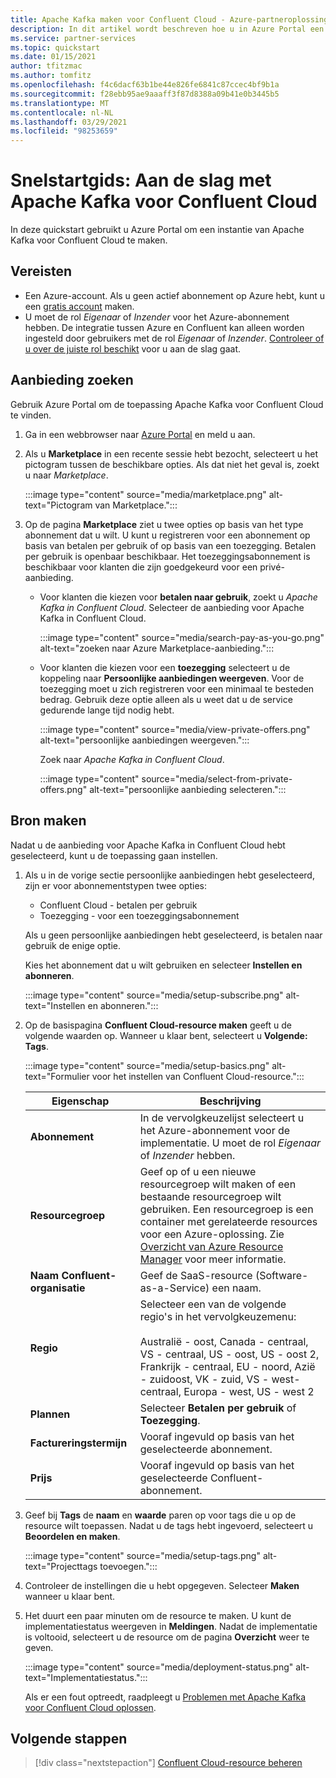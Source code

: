 ```yaml
---
title: Apache Kafka maken voor Confluent Cloud - Azure-partneroplossingen
description: In dit artikel wordt beschreven hoe u in Azure Portal een instantie van Apache Kafka voor Confluent Cloud maakt.
ms.service: partner-services
ms.topic: quickstart
ms.date: 01/15/2021
author: tfitzmac
ms.author: tomfitz
ms.openlocfilehash: f4c6dacf63b1be44e826fe6841c87ccec4bf9b1a
ms.sourcegitcommit: f28ebb95ae9aaaff3f87d8388a09b41e0b3445b5
ms.translationtype: MT
ms.contentlocale: nl-NL
ms.lasthandoff: 03/29/2021
ms.locfileid: "98253659"
---
```

# <a name="quickstart-get-started-with-apache-kafka-for-confluent-cloud"></a>Snelstartgids: Aan de slag met Apache Kafka voor Confluent Cloud

In deze quickstart gebruikt u Azure Portal om een instantie van Apache Kafka voor Confluent Cloud te maken.

## <a name="prerequisites"></a>Vereisten

- Een Azure-account. Als u geen actief abonnement op Azure hebt, kunt u een [gratis account](https://azure.microsoft.com/free/) maken.
- U moet de rol _Eigenaar_ of _Inzender_ voor het Azure-abonnement hebben. De integratie tussen Azure en Confluent kan alleen worden ingesteld door gebruikers met de rol _Eigenaar_ of _Inzender_. [Controleer of u over de juiste rol beschikt](../../role-based-access-control/check-access.md) voor u aan de slag gaat.

## <a name="find-offer"></a>Aanbieding zoeken

Gebruik Azure Portal om de toepassing Apache Kafka voor Confluent Cloud te vinden.

1. Ga in een webbrowser naar [Azure Portal](https://portal.azure.com/) en meld u aan.

1. Als u **Marketplace** in een recente sessie hebt bezocht, selecteert u het pictogram tussen de beschikbare opties. Als dat niet het geval is, zoekt u naar _Marketplace_.

    :::image type="content" source="media/marketplace.png" alt-text="Pictogram van Marketplace.":::

1. Op de pagina **Marketplace** ziet u twee opties op basis van het type abonnement dat u wilt. U kunt u registreren voor een abonnement op basis van betalen per gebruik of op basis van een toezegging. Betalen per gebruik is openbaar beschikbaar. Het toezeggingsabonnement is beschikbaar voor klanten die zijn goedgekeurd voor een privé-aanbieding.

   - Voor klanten die kiezen voor **betalen naar gebruik**, zoekt u _Apache Kafka in Confluent Cloud_. Selecteer de aanbieding voor Apache Kafka in Confluent Cloud.

     :::image type="content" source="media/search-pay-as-you-go.png" alt-text="zoeken naar Azure Marketplace-aanbieding.":::

   - Voor klanten die kiezen voor een **toezegging** selecteert u de koppeling naar **Persoonlijke aanbiedingen weergeven**. Voor de toezegging moet u zich registreren voor een minimaal te besteden bedrag. Gebruik deze optie alleen als u weet dat u de service gedurende lange tijd nodig hebt.

     :::image type="content" source="media/view-private-offers.png" alt-text="persoonlijke aanbiedingen weergeven.":::

     Zoek naar _Apache Kafka in Confluent Cloud_.

     :::image type="content" source="media/select-from-private-offers.png" alt-text="persoonlijke aanbieding selecteren.":::

## <a name="create-resource"></a>Bron maken

Nadat u de aanbieding voor Apache Kafka in Confluent Cloud hebt geselecteerd, kunt u de toepassing gaan instellen.

1. Als u in de vorige sectie persoonlijke aanbiedingen hebt geselecteerd, zijn er voor abonnementstypen twee opties:

    - Confluent Cloud - betalen per gebruik
    - Toezegging - voor een toezeggingsabonnement

   Als u geen persoonlijke aanbiedingen hebt geselecteerd, is betalen naar gebruik de enige optie.

   Kies het abonnement dat u wilt gebruiken en selecteer **Instellen en abonneren**.

    :::image type="content" source="media/setup-subscribe.png" alt-text="Instellen en abonneren.":::

1. Op de basispagina **Confluent Cloud-resource maken** geeft u de volgende waarden op. Wanneer u klaar bent, selecteert u **Volgende: Tags**.

    :::image type="content" source="media/setup-basics.png" alt-text="Formulier voor het instellen van Confluent Cloud-resource.":::

    | Eigenschap | Beschrijving |
    | ---- | ---- |
    | **Abonnement** | In de vervolgkeuzelijst selecteert u het Azure-abonnement voor de implementatie. U moet de rol _Eigenaar_ of _Inzender_ hebben. |
    | **Resourcegroep** | Geef op of u een nieuwe resourcegroep wilt maken of een bestaande resourcegroep wilt gebruiken. Een resourcegroep is een container met gerelateerde resources voor een Azure-oplossing. Zie [Overzicht van Azure Resource Manager](../../azure-resource-manager/management/overview.md) voor meer informatie. |
    | **Naam Confluent-organisatie** | Geef de SaaS-resource (Software-as-a-Service) een naam. |
    | **Regio** | Selecteer een van de volgende regio's in het vervolgkeuzemenu: <br/><br/> Australië - oost, Canada - centraal, VS - centraal, US - oost, US - oost 2, Frankrijk - centraal, EU - noord, Azië - zuidoost, VK - zuid, VS - west-centraal, Europa - west, US - west 2 |
    | **Plannen** | Selecteer **Betalen per gebruik** of **Toezegging**. |
    | **Factureringstermijn** | Vooraf ingevuld op basis van het geselecteerde abonnement. |
    | **Prijs** | Vooraf ingevuld op basis van het geselecteerde Confluent-abonnement. |

1. Geef bij **Tags** de **naam** en **waarde** paren op voor tags die u op de resource wilt toepassen. Nadat u de tags hebt ingevoerd, selecteert u **Beoordelen en maken**.

    :::image type="content" source="media/setup-tags.png" alt-text="Projecttags toevoegen.":::

1. Controleer de instellingen die u hebt opgegeven. Selecteer **Maken** wanneer u klaar bent.

1. Het duurt een paar minuten om de resource te maken. U kunt de implementatiestatus weergeven in **Meldingen**. Nadat de implementatie is voltooid, selecteert u de resource om de pagina **Overzicht** weer te geven.

    :::image type="content" source="media/deployment-status.png" alt-text="Implementatiestatus.":::

   Als er een fout optreedt, raadpleegt u [Problemen met Apache Kafka voor Confluent Cloud oplossen](troubleshoot.md).

## <a name="next-steps"></a>Volgende stappen

> [!div class="nextstepaction"]
> [Confluent Cloud-resource beheren](manage.md)
